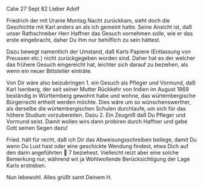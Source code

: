  Calw 27 Sept 82
Lieber Adolf

Friedrich der mit Uranie Montag Nacht zurückkam, sieht doch die Geschichte mit Karl anders an als ich gemeint hatte. Seine Ansicht ist, daß unser Rathschreiber Herr Haffner das Gesuch vornehmen solle, wie er das erste eingebracht, daher Du ihm nur behilflich zu sein hättest.

Dazu bewegt namentlich der Umstand, daß Karls Papiere (Entlassung von Preussen etc.) nicht zurückgegeben worden sind. Daher hat es der welcher das frühere Gesuch eingereicht hat, leichter sich darauf zu beziehen, als wenn ein neuer Bittsteller einträte.

Von Dir wäre also beizubringen 1. ein Gesuch als Pfleger und Vormund, daß Karl Isenberg, der seit seiner Mutter Rückkehr von Indien im August 1869 beständig in Württemberg gewohnt habe und wohne, das würtembergische Bürgerrecht ertheilt werden möchte. Dies wäre um so wünschenswerther, als derselbe die würtembergischen Schulen durchlaufe, um sich für das höhere Studium vorzubereiten. Dazu 2. Ein Zeugniß daß Du Pfleger und Vormund seist. 
Damit wollen wirs dann probiren durch Haffner und gebe Gott seinen Segen dazu!

Fried. hält für recht, daß ich Dir das Abweisungsschreiben beilege, damit Du wenn Du Lust hast oder eine geschickte Wendung findest, etwa Dich auf den darin angeführten  7 beziehest. Vielleicht reizt aber eine solche Bemerkung nur, während wir ja Wohlwollende Berücksichtigung der Lage Karls erstreben.

Nun lebewohl. Alles grüßt samt Deinem
 H.
